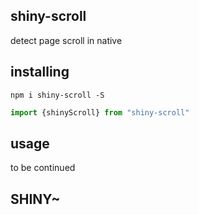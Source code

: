 ## shiny-scroll
detect page scroll in native

## installing

```shell
npm i shiny-scroll -S
```

```js
import {shinyScroll} from "shiny-scroll"
```

## usage
to be continued

## SHINY~
